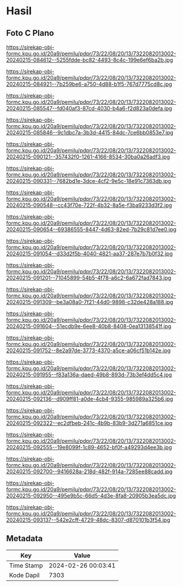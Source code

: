 # Hasil

## Foto C Plano

https://sirekap-obj-formc.kpu.go.id/20a9/pemilu/pdpr/73/22/08/20/13/7322082013002-20240215-084612--5255fdde-bc82-4493-8c4c-199e6ef6ba2b.jpg

https://sirekap-obj-formc.kpu.go.id/20a9/pemilu/pdpr/73/22/08/20/13/7322082013002-20240215-084921--7b259be6-a750-4d88-b1f5-767d7775cd8c.jpg

https://sirekap-obj-formc.kpu.go.id/20a9/pemilu/pdpr/73/22/08/20/13/7322082013002-20240215-085547--fd040af3-87cd-4030-b4a6-f2d823a0defa.jpg

https://sirekap-obj-formc.kpu.go.id/20a9/pemilu/pdpr/73/22/08/20/13/7322082013002-20240215-085846--9c1dbc7a-3b3d-4415-84dc-7ce6bb0853e7.jpg

https://sirekap-obj-formc.kpu.go.id/20a9/pemilu/pdpr/73/22/08/20/13/7322082013002-20240215-090121--357432f0-1261-4166-8534-30ba0a26adf3.jpg

https://sirekap-obj-formc.kpu.go.id/20a9/pemilu/pdpr/73/22/08/20/13/7322082013002-20240215-090331--7682bd1e-3dce-4cf2-9e5c-18e91c7363db.jpg

https://sirekap-obj-formc.kpu.go.id/20a9/pemilu/pdpr/73/22/08/20/13/7322082013002-20240215-090548--cc43f70e-722f-4b32-8a5e-f3ba9233d3f2.jpg

https://sirekap-obj-formc.kpu.go.id/20a9/pemilu/pdpr/73/22/08/20/13/7322082013002-20240215-090654--69386555-8447-4d63-82ed-7b29c81d7ee0.jpg

https://sirekap-obj-formc.kpu.go.id/20a9/pemilu/pdpr/73/22/08/20/13/7322082013002-20240215-091054--d33d2f5b-4040-4821-aa37-287e7b7b0f32.jpg

https://sirekap-obj-formc.kpu.go.id/20a9/pemilu/pdpr/73/22/08/20/13/7322082013002-20240215-091201--71045899-54b5-4f78-a6c2-6a672fad7843.jpg

https://sirekap-obj-formc.kpu.go.id/20a9/pemilu/pdpr/73/22/08/20/13/7322082013002-20240215-091309--be3a08a0-7f21-44d0-9898-c32de428a188.jpg

https://sirekap-obj-formc.kpu.go.id/20a9/pemilu/pdpr/73/22/08/20/13/7322082013002-20240215-091604--51ecdb9e-6ee8-40b8-8408-0ea13138541f.jpg

https://sirekap-obj-formc.kpu.go.id/20a9/pemilu/pdpr/73/22/08/20/13/7322082013002-20240215-091752--8e2a97de-3773-4370-a5ce-a06cf51b142e.jpg

https://sirekap-obj-formc.kpu.go.id/20a9/pemilu/pdpr/73/22/08/20/13/7322082013002-20240215-091955--f83a136a-daed-49b8-893d-73b3ef4dd5c4.jpg

https://sirekap-obj-formc.kpu.go.id/20a9/pemilu/pdpr/73/22/08/20/13/7322082013002-20240215-092136--d909ff81-a0de-4cb4-9355-985989a325b6.jpg

https://sirekap-obj-formc.kpu.go.id/20a9/pemilu/pdpr/73/22/08/20/13/7322082013002-20240215-092322--ec2dfbeb-241c-4b9b-83b9-3d271a6851ce.jpg

https://sirekap-obj-formc.kpu.go.id/20a9/pemilu/pdpr/73/22/08/20/13/7322082013002-20240215-092555--19e8099f-1c89-4652-bf0f-a49293d4ee3b.jpg

https://sirekap-obj-formc.kpu.go.id/20a9/pemilu/pdpr/73/22/08/20/13/7322082013002-20240215-092700--9416628a-218d-482f-914a-7285ee88cadd.jpg

https://sirekap-obj-formc.kpu.go.id/20a9/pemilu/pdpr/73/22/08/20/13/7322082013002-20240215-092950--495e9b5c-66d5-4d3e-8fa8-20905b3ea5dc.jpg

https://sirekap-obj-formc.kpu.go.id/20a9/pemilu/pdpr/73/22/08/20/13/7322082013002-20240215-093137--542e2cff-4729-48dc-8307-d870101b3f54.jpg


## Metadata

| Key        | Value               |
| ---------- | ------------------- |
| Time Stamp | 2024-02-26 00:03:41 |
| Kode Dapil | 7303                |



